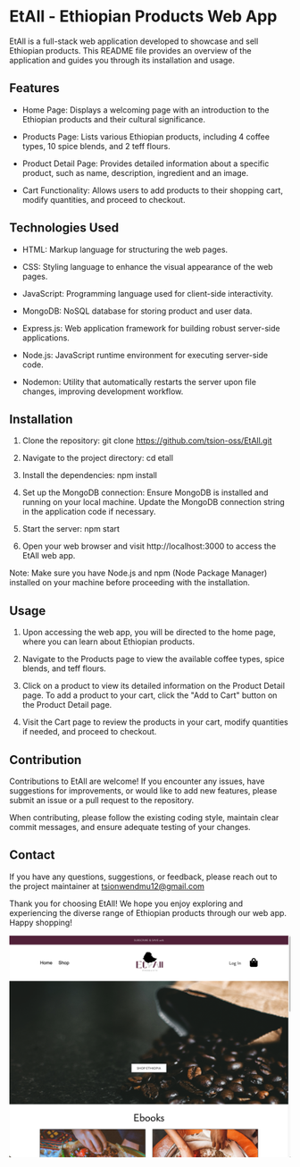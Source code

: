 # EtAll - Ethiopian Products Web App

 EtAll is a full-stack web application developed to showcase and sell Ethiopian products. This README file provides an overview of the application and guides you through its installation and usage.

 ## Features

 * Home Page: Displays a welcoming page with an introduction to the Ethiopian products and their cultural significance.
  
* Products Page: Lists various Ethiopian products, including 4 coffee types, 10 spice blends, and 2 teff flours. 

* Product Detail Page: Provides detailed information about a specific product, such as name, description, ingredient and an image.

* Cart Functionality: Allows users to add products to their shopping cart, modify quantities, and proceed to checkout.


## Technologies Used

* HTML: Markup language for structuring the web pages.

* CSS: Styling language to enhance the visual appearance of the web pages.

* JavaScript: Programming language used for client-side interactivity.
 
* MongoDB: NoSQL database for storing product and user data.

* Express.js: Web application framework for building robust server-side applications.

* Node.js: JavaScript runtime environment for executing server-side code.

* Nodemon: Utility that automatically restarts the server upon file changes, improving development workflow.

## Installation

1. Clone the repository: git clone https://github.com/tsion-oss/EtAll.git

2. Navigate to the project directory: cd etall

3. Install the dependencies: npm install

4. Set up the MongoDB connection: Ensure MongoDB is installed and running on your local machine. Update the MongoDB connection string in the application code if necessary.

5. Start the server: npm start

6. Open your web browser and visit http://localhost:3000 to access the EtAll web app.

Note: Make sure you have Node.js and npm (Node Package Manager) installed on your machine before proceeding with the installation.

## Usage

1. Upon accessing the web app, you will be directed to the home page, where you can learn about Ethiopian products.

2. Navigate to the Products page to view the available coffee types, spice blends, and teff flours.

3. Click on a product to view its detailed information on the Product Detail page.
To add a product to your cart, click the "Add to Cart" button on the Product Detail page.

4. Visit the Cart page to review the products in your cart, modify quantities if needed, and proceed to checkout.


## Contribution 

Contributions to EtAll are welcome! If you encounter any issues, have suggestions for improvements, or would like to add new features, please submit an issue or a pull request to the repository.

When contributing, please follow the existing coding style, maintain clear commit messages, and ensure adequate testing of your changes.

## Contact

If you have any questions, suggestions, or feedback, please reach out to the project maintainer at tsionwendmu12@gmail.com

Thank you for choosing EtAll! We hope you enjoy exploring and experiencing the diverse range of Ethiopian products through our web app. Happy shopping!

![Screenshot](client/images/sshot.png)
   
